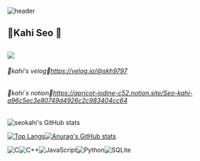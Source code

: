 ![header](https://capsule-render.vercel.app/api?type=wave&color=auto&height=300&section=header&text=seokahi%20)

## 🐰Kahi Seo 🐰
<a href="https://github.com/seondal"><img src="https://hits.seeyoufarm.com/api/count/incr/badge.svg?url=https%3A%2F%2Fgithub.com%2Fseondal&count_bg=%23000000&title_bg=%23000000&icon=github.svg&icon_color=%23E7E7E7&title=GitHub&edge_flat=false)"/></a>
----
###### 🍉kahi's velog🍉https://velog.io/@skh9797
###### 🍉kahi`s notion🍉https://apricot-iodine-c52.notion.site/Seo-kahi-a96c5ec3e80749d4926c2c983404cc64

![seokahi's GitHub stats](https://github-readme-stats.vercel.app/api?username=seokahi&show_icons=true&theme=merko)

[![Top Langs](https://github-readme-stats.vercel.app/api/top-langs/?username=anuraghazra)](https://github.com/seokahi/seokahi/edit/main/README.md)[![Anurag's GitHub stats](https://github-readme-stats.vercel.app/api?username=seokahi)](https://github.com/seokahi/github-readme-stats)


![C](https://img.shields.io/badge/c-%2300599C.svg?style=for-the-badge&logo=c&logoColor=white)![C++](https://img.shields.io/badge/c++-%2300599C.svg?style=for-the-badge&logo=c%2B%2B&logoColor=white)![JavaScript](https://img.shields.io/badge/javascript-%23323330.svg?style=for-the-badge&logo=javascript&logoColor=%23F7DF1E)![Python](https://img.shields.io/badge/python-3670A0?style=for-the-badge&logo=python&logoColor=ffdd54)![SQLite](https://img.shields.io/badge/sqlite-%2307405e.svg?style=for-the-badge&logo=sqlite&logoColor=white)


